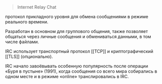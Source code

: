 > Internet Relay Chat

протокол прикладного уровня для обмена сообщениями в режиме реального времени.

Разработан в основном для группового общения, также позволяет общаться через личные сообщения и обмениваться данными, в том числе файлами.

IRC использует транспортный протокол [[TCP]] и криптографический [[TLS]] (опционально).

IRC начало завоёвывать особенную популярность после операции «Буря в пустыне» (1991), когда сообщения со всего мира собирались в одном месте и в режиме «online» транслировались в IRC.
